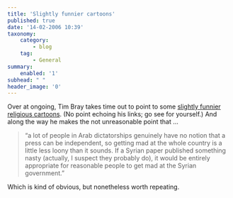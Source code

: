 ```yaml
---
title: 'Slightly funnier cartoons'
published: true
date: '14-02-2006 10:39'
taxonomy:
    category:
        - blog
    tag:
        - General
summary:
    enabled: '1'
subhead: " "
header_image: '0'
---
```


Over at ongoing, Tim Bray takes time out to point to some [slightly funnier religious cartoons](http://www.tbray.org/ongoing/When/200x/2006/02/13/Blasphemy). (No point echoing his links; go see for yourself.)  And along the way he makes the not unreasonable point that ... 


> “a lot of people in Arab dictatorships genuinely have no notion that a press can be independent, so getting mad at the whole country is a little less loony than it sounds. If a Syrian paper published something nasty (actually, I suspect they probably do), it would be entirely appropriate for reasonable people to get mad at the Syrian government.”

Which is kind of obvious, but nonetheless worth repeating.
